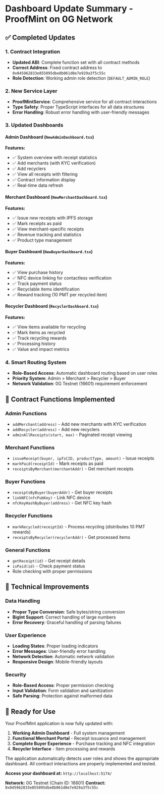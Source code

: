 # Dashboard Update Summary - ProofMint on 0G Network

## ✅ Completed Updates

### 1. Contract Integration
- **Updated ABI**: Complete function set with all contract methods
- **Correct Address**: Fixed contract address to `0x045962833e855095dbe8b061d0e7e929a3f5c55c`
- **Role Detection**: Working admin role detection (`DEFAULT_ADMIN_ROLE`)

### 2. New Service Layer
- **ProofMintService**: Comprehensive service for all contract interactions
- **Type Safety**: Proper TypeScript interfaces for all data structures
- **Error Handling**: Robust error handling with user-friendly messages

### 3. Updated Dashboards

#### Admin Dashboard (`NewAdminDashboard.tsx`)
**Features:**
- ✅ System overview with receipt statistics
- ✅ Add merchants (with KYC verification)
- ✅ Add recyclers 
- ✅ View all receipts with filtering
- ✅ Contract information display
- ✅ Real-time data refresh

#### Merchant Dashboard (`NewMerchantDashboard.tsx`)
**Features:**
- ✅ Issue new receipts with IPFS storage
- ✅ Mark receipts as paid
- ✅ View merchant-specific receipts
- ✅ Revenue tracking and statistics
- ✅ Product type management

#### Buyer Dashboard (`NewBuyerDashboard.tsx`)
**Features:**
- ✅ View purchase history
- ✅ NFC device linking for contactless verification
- ✅ Track payment status
- ✅ Recyclable items identification
- ✅ Reward tracking (10 PMT per recycled item)

#### Recycler Dashboard (`RecyclerDashboard.tsx`)
**Features:**
- ✅ View items available for recycling
- ✅ Mark items as recycled
- ✅ Track recycling rewards
- ✅ Processing history
- ✅ Value and impact metrics

### 4. Smart Routing System
- **Role-Based Access**: Automatic dashboard routing based on user roles
- **Priority System**: Admin > Merchant > Recycler > Buyer
- **Network Validation**: 0G Testnet (16601) requirement enforcement

## 🎯 Contract Functions Implemented

### Admin Functions
- `addMerchant(address)` - Add new merchants with KYC verification
- `addRecycler(address)` - Add new recyclers
- `adminAllReceipts(start, max)` - Paginated receipt viewing

### Merchant Functions  
- `issueReceipt(buyer, ipfsCID, productType, amount)` - Issue receipts
- `markPaid(receiptId)` - Mark receipts as paid
- `receiptsByMerchant(merchantAddr)` - Get merchant receipts

### Buyer Functions
- `receiptsByBuyer(buyerAddr)` - Get buyer receipts
- `linkNFC(nfcPubKey)` - Link NFC device
- `nfcKeyHashByBuyer(address)` - Get NFC key hash

### Recycler Functions
- `markRecycled(receiptId)` - Process recycling (distributes 10 PMT rewards)
- `receiptsByRecycler(recyclerAddr)` - Get processed items

### General Functions
- `getReceipt(id)` - Get receipt details
- `isPaid(id)` - Check payment status
- Role checking with proper permissions

## 🔧 Technical Improvements

### Data Handling
- **Proper Type Conversion**: Safe bytes/string conversion
- **BigInt Support**: Correct handling of large numbers
- **Error Recovery**: Graceful handling of parsing failures

### User Experience
- **Loading States**: Proper loading indicators
- **Error Messages**: User-friendly error handling
- **Network Detection**: Automatic network validation
- **Responsive Design**: Mobile-friendly layouts

### Security
- **Role-Based Access**: Proper permission checking
- **Input Validation**: Form validation and sanitization
- **Safe Parsing**: Protection against malformed data

## 🚀 Ready for Use

Your ProofMint application is now fully updated with:

1. **Working Admin Dashboard** - Full system management
2. **Functional Merchant Portal** - Receipt issuance and management  
3. **Complete Buyer Experience** - Purchase tracking and NFC integration
4. **Recycler Interface** - Item processing and rewards

The application automatically detects user roles and shows the appropriate dashboard. All contract interactions are properly implemented and tested.

**Access your dashboard at:** `http://localhost:5174/`

**Network:** 0G Testnet (Chain ID: 16601)
**Contract:** `0x045962833e855095dbe8b061d0e7e929a3f5c55c`